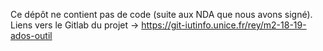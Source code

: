 Ce dépôt ne contient pas de code (suite aux NDA que nous avons signé).
Liens vers le Gitlab du projet -> https://git-iutinfo.unice.fr/rey/m2-18-19-ados-outil
